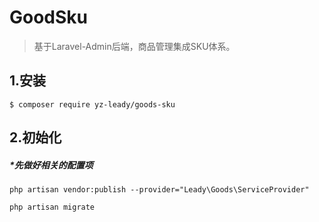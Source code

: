 # GoodSku
>基于Laravel-Admin后端，商品管理集成SKU体系。
## 1.安装
```shell script
$ composer require yz-leady/goods-sku
```
## 2.初始化
##### *先做好相关的配置项
```shell script
php artisan vendor:publish --provider="Leady\Goods\ServiceProvider"

php artisan migrate
```


